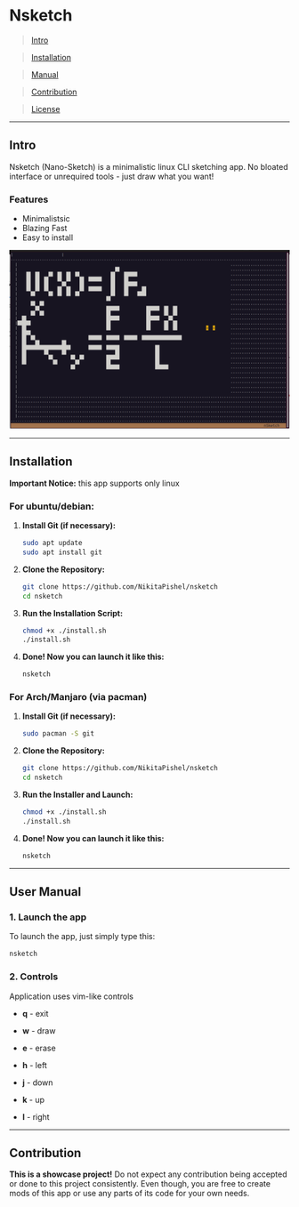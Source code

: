 # **Nsketch**

> [Intro](#intro)

> [Installation](#installation)

> [Manual](#user-manual)

> [Contribution](#contribution-)

> [License](/LICENSE.md)

---

## Intro
Nsketch (Nano-Sketch) is a minimalistic linux CLI sketching app. No bloated interface or unrequired tools - just draw what you want!

### Features
- Minimalistsic
- Blazing Fast
- Easy to install

![Screenshot 1](./readmeFiles/screenshot-1.png?width=360)

---

## **Installation**
**Important Notice:** this app supports only linux

### For ubuntu/debian:
1.  **Install Git (if necessary):**
    ```bash
    sudo apt update
    sudo apt install git
    ```

2.  **Clone the Repository:**
    ```bash
    git clone https://github.com/NikitaPishel/nsketch
    cd nsketch
    ```

3.  **Run the Installation Script:**
    ```bash
    chmod +x ./install.sh
    ./install.sh
    ```

4. **Done! Now you can launch it like this:**
    ```bash
    nsketch
    ```

### For Arch/Manjaro (via pacman)
1.  **Install Git (if necessary):**
    ```bash
    sudo pacman -S git
    ```

2.  **Clone the Repository:**
    ```bash
    git clone https://github.com/NikitaPishel/nsketch
    cd nsketch
    ```

3.  **Run the Installer and Launch:**
    ```bash
    chmod +x ./install.sh
    ./install.sh
    ```

4. **Done! Now you can launch it like this:**
    ```bash
    nsketch
    ```

---

## **User Manual**
### **1. Launch the app**
To launch the app, just simply type this:
```bash
nsketch
```

### **2. Controls**
Application uses vim-like controls

- **q** - exit

- **w** - draw
- **e** - erase

- **h** - left
- **j** - down
- **k** - up
- **l** - right

---

## **Contribution**
**This is a showcase project!** Do not expect any contribution being accepted or done to this project consistently. Even though, you are free to create mods of this app or use any parts of its code for your own needs.